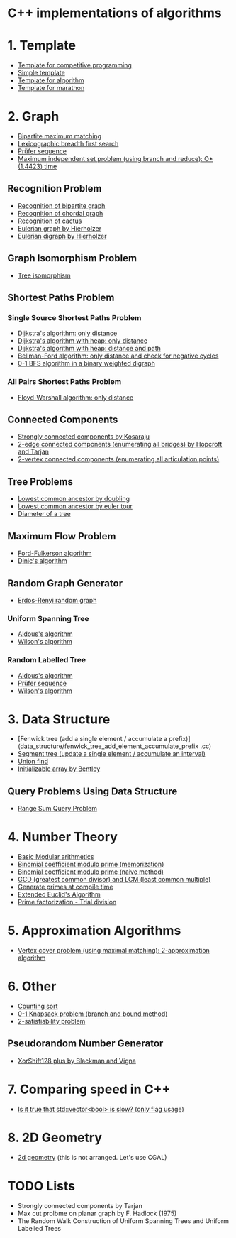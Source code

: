 C++ implementations of algorithms
===========================================

# 1. Template
- [Template for competitive programming](template/template.cc)
- [Simple template](template/short_template.cc)
- [Template for algorithm](template/algorithm_template.cc)
- [Template for marathon](template/marathon_template.cc)


# 2. Graph
- [Bipartite maximum matching](graph/bipartite_maximum_matching.cc)
- [Lexicographic breadth first search](graph/lexicographic_bfs.cc)
- [Prüfer sequence](graph/prufer_sequence.cc)
- [Maximum independent set problem (using branch and reduce): O*(1.4423) time](graph/maximum_independent_set_1.4423.cc)

## Recognition Problem
- [Recognition of bipartite graph](graph/is_bipartite.cc)
- [Recognition of chordal graph](graph/is_chordal.cc)
- [Recognition of cactus](graph/is_cactus.cc)
- [Eulerian graph by Hierholzer](graph/hierholzer_undirected.cc)
- [Eulerian digraph by Hierholzer](graph/hierholzer_directed.cc)

## Graph Isomorphism Problem
- [Tree isomorphism](graph/tree_isomorphism.cc)

## Shortest Paths Problem
### Single Source Shortest Paths Problem
- [Dijkstra's algorithm: only distance](graph/dijkstra.cc)
- [Dijkstra's algorithm with heap: only distance](graph/dijkstra_heap.cc)
- [Dijkstra's algorithm with heap: distance and path](graph/dijkstra_heap_sol.cc)
- [Bellman-Ford algorithm: only distance and check for negative cycles](graph/bellman_ford.cc)
- [0-1 BFS algorithm in a binary weighted digraph](graph/01bfs.cc)

### All Pairs Shortest Paths Problem
- [Floyd-Warshall algorithm: only distance](graph/floyd_warshall.cc)

## Connected Components
- [Strongly connected components by Kosaraju](graph/strongly_connected_component_kosaraju.cc)
- [2-edge connected components (enumerating all bridges) by Hopcroft and Tarjan](graph/bridge.cc)
- [2-vertex connected components (enumerating all articulation points)](graph/articulation_point.cc)

## Tree Problems
- [Lowest common ancestor by doubling](graph/lca_doubling.cc)
- [Lowest common ancestor by euler tour](graph/lca_euler_tour.cc)
- [Diameter of a tree](graph/tree_diameter.cc)

## Maximum Flow Problem
- [Ford-Fulkerson algorithm](graph/maximum_flow_ford_fulkerson.cc)
- [Dinic's algorithm](graph/maximum_flow_dinic.cc)

## Random Graph Generator
- [Erdos-Renyi random graph](graph/erdos_renyi.cc)

### Uniform Spanning Tree
- [Aldous's algorithm](graph/uniform_spanning_tree_aldous.cc)
- [Wilson's algorithm](graph/uniform_spanning_tree_wilson.cc)

### Random Labelled Tree
- [Aldous's algorithm](graph/random_labelled_tree_aldous.cc)
- [Prüfer sequence](graph/random_labelled_tree_prufer_sequence.cc)
- [Wilson's algorithm](graph/random_labelled_tree_wilson.cc)

# 3. Data Structure
- [Fenwick tree (add a single element / accumulate a prefix)](data_structure/fenwick_tree_add_element_accumulate_prefix
.cc)
- [Segment tree (update a single element / accumulate an interval)](data_structure/segment_tree_update_element_accumulate_interval.cc)
- [Union find](data_structure/union_find.cc)
- [Initializable array by Bentley](data_structure/initializable_array_bentley.cc)

## Query Problems Using Data Structure
- [Range Sum Query Problem](data_structure/range_sum_query.cc)


# 4. Number Theory
- [Basic Modular arithmetics](number_theory/modular_arithmetics.cc)
- [Binomial coefficient modulo prime (memorization)](number_theory/choose_mod_memo.cc)
- [Binomial coefficient modulo prime (naive method)](number_theory/choose_mod.cc)
- [GCD (greatest common divisor) and LCM (least common multiple)](number_theory/gcd_lcm.cc)
- [Generate primes at compile time](number_theory/primes_const.cc)
- [Extended Euclid's Algorithm](number_theory/extgcd.cc)
- [Prime factorization - Trial division](number_theory/prime_fact.cc)


# 5. Approximation Algorithms
- [Vertex cover problem (using maximal matching): 2-approximation algorithm](approximation_algorithm/vertex_cover_by_maximal_matching_2apx.cc)

# 6. Other
- [Counting sort](other/counting_sort.cc)
- [0-1 Knapsack problem (branch and bound method)](other/01knapsack_problem_branch_and_bound.cc)
- [2-satisfiability problem](other/two_sat.cc)

## Pseudorandom Number Generator
- [XorShift128 plus by Blackman and Vigna](other/xor_shift128_plus.cc)


# 7. Comparing speed in C++
- [Is it true that std::vector\<bool\> is slow? (only flag usage)](compare_speed_cpp/vector_bool.cc)

# 8. 2D Geometry
- [2d geometry](geometry/geometry_basic.cc) (this is not arranged. Let's use CGAL)


# TODO Lists
+ Strongly connected components by Tarjan
+ Max cut prolbme on planar graph by F. Hadlock (1975)
+ The Random Walk Construction of Uniform Spanning Trees and Uniform Labelled Trees

